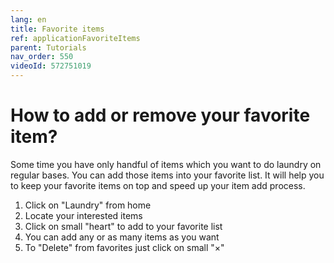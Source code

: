 ```yaml
---
lang: en
title: Favorite items
ref: applicationFavoriteItems
parent: Tutorials
nav_order: 550
videoId: 572751019
---
```


# How to add or remove your favorite item?
Some time you have only handful of items which you want to do laundry on regular bases. You can add those items into your favorite list. It will help you to keep your favorite items on top and speed up your item add process.

1. Click on "Laundry" from home
1. Locate your interested items
1. Click on small "heart" to add to your favorite list
1. You can add any or as many items as you want
1. To "Delete" from favorites just click on small "×"